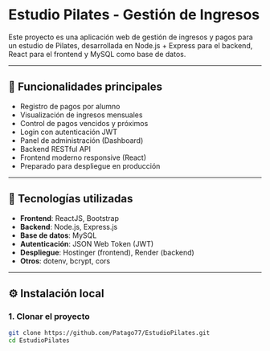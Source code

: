 # Estudio Pilates - Gestión de Ingresos

Este proyecto es una aplicación web de gestión de ingresos y pagos para un estudio de Pilates, desarrollada en Node.js + Express para el backend, React para el frontend y MySQL como base de datos.

---

## 🚀 Funcionalidades principales

- Registro de pagos por alumno
- Visualización de ingresos mensuales
- Control de pagos vencidos y próximos
- Login con autenticación JWT
- Panel de administración (Dashboard)
- Backend RESTful API
- Frontend moderno responsive (React)
- Preparado para despliegue en producción

---

## 🧱 Tecnologías utilizadas

- **Frontend**: ReactJS, Bootstrap
- **Backend**: Node.js, Express.js
- **Base de datos**: MySQL
- **Autenticación**: JSON Web Token (JWT)
- **Despliegue**: Hostinger (frontend), Render (backend)
- **Otros**: dotenv, bcrypt, cors

---

## ⚙️ Instalación local

### 1. Clonar el proyecto

```bash
git clone https://github.com/Patago77/EstudioPilates.git
cd EstudioPilates

